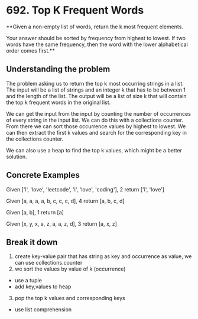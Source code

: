 # 692. Top K Frequent Words #

**Given a non-empty list of words, return the k most frequent elements.

Your answer should be sorted by frequency from highest to lowest. If two words have the same frequency, then the word with the lower alphabetical order comes first.**

## Understanding the problem ##

The problem asking us to return the top k most occurring strings in a list. The input will be a list of strings and an integer k that has to be between 1 and the length of the list. The output will be a list of size k that will contain the top k frequent words in the original list.

We can get the input from the input by counting the number of occurrences of every string in the input list. We can do this with a collections counter. From there we can sort those occurrence values by highest to lowest. We can then extract the first k values and search for the corresponding key in the collections counter.

We can also use a heap to find the top k values, which might be a better solution.

## Concrete Examples ##

Given ['i', 'love', 'leetcode', 'i', 'love', 'coding'], 2
return ['i', 'love']

Given [a, a, a, a, b, c, c, c, d], 4
return [a, b, c, d]

Given [a, b], 1
return [a]

Given [x, y, x, a, z, a, a, z, d], 3
return [a, x, z]

## Break it down ##

1. create key-value pair that has string as key and occurrence as value, we can use collections.counter
2. we sort the values by value of k (occurrence)
  - use a tuple
  - add key,values to heap
3. pop the top k values and corresponding keys
  - use list comprehension
